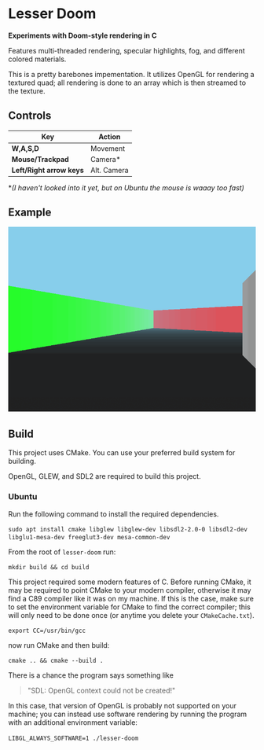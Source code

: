 # Lesser Doom

**Experiments with Doom-style rendering in C**

Features multi-threaded rendering, specular highlights, fog, and different colored materials.

This is a pretty barebones impementation. It utilizes OpenGL for rendering a textured quad; all rendering is done to an array which is then streamed to the texture.

## Controls

| Key | Action |
|-----|---------|
| **W,A,S,D** | Movement |
| **Mouse/Trackpad** | Camera* |
| **Left/Right arrow keys** | Alt. Camera |

**(I haven't looked into it yet, but on Ubuntu the mouse is waaay too fast)*

## Example

![Example](./examples/example_new.gif)

## Build

This project uses CMake. You can use your preferred build system for building.

OpenGL, GLEW, and SDL2 are required to build this project.

### Ubuntu

Run the following command to install the required dependencies.

```
sudo apt install cmake libglew libglew-dev libsdl2-2.0-0 libsdl2-dev libglu1-mesa-dev freeglut3-dev mesa-common-dev
```

From the root of `lesser-doom` run:

``` 
mkdir build && cd build 
```

This project required some modern features of C. Before running CMake, it may be required to point CMake to your modern compiler, otherwise it may find a C89 compiler like it was on my machine. If this is the case, make sure to set the environment variable for CMake to find the correct compiler; this will only need to be done once (or anytime you delete your `CMakeCache.txt`).

```
export CC=/usr/bin/gcc
```

now run CMake and then build:

```
cmake .. && cmake --build .
```

There is a chance the program says something like 
> "SDL: OpenGL context could not be created!"

In this case, that version of OpenGL is probably not supported on your machine; you can instead use software rendering by running the program with an additional environment variable:

`LIBGL_ALWAYS_SOFTWARE=1 ./lesser-doom`